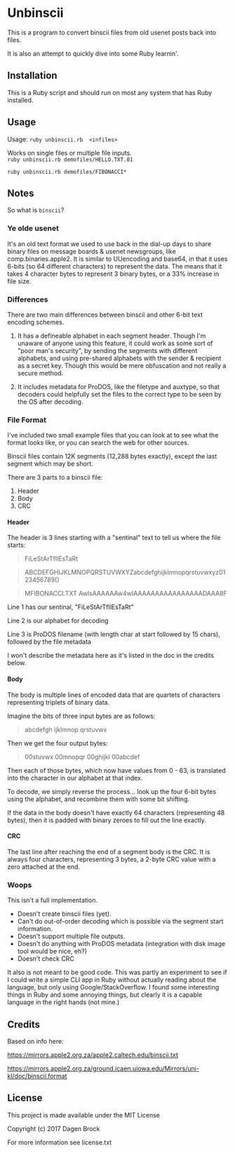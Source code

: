 # Unbinscii

This is a program to convert binscii files from old usenet posts back into files.

It is also an attempt to quickly dive into some Ruby learnin'.


## Installation

This is a Ruby script and should run on most any system that has Ruby installed.

## Usage
Usage: `ruby unbinscii.rb  <infiles>`

Works on single files or multiple file inputs.  
`ruby unbinscii.rb demofiles/HELLO.TXT.01`

`ruby unbinscii.rb demofiles/FIBONACCI*`


## Notes
So what is `binscii`?  

### Ye olde usenet
It's an old text format we used to use back in the dial-up days to share binary files on message boards & usenet newsgroups, like comp.binaries.apple2.  It is similar to UUencoding and base64, in that it uses 6-bits (so 64 different characters) to represent the data.  The means that it takes 4 character bytes to represent 3 binary bytes, or a 33% increase in file size.  

### Differences
There are two main differences between binscii and other 6-bit text encoding schemes.

1. It has a defineable alphabet in each segment header.  Though I'm unaware of anyone using this feature, it could work as some sort of "poor man's security", by sending the segments with different alphabets, and using pre-shared alphabets with the sender & recipient as a secret key.  Though this would be mere obfuscation and not really a secure method.

2. It includes metadata for ProDOS, like the filetype and auxtype, so that decoders could helpfully set the files to the correct type to be seen by the OS after decoding.


### File Format
I've included two small example files that you can look at to see what the format looks like, or you can search the web for other sources.

Binscii files contain 12K segments (12,288 bytes exactly), except the last segment which may be short.

There are 3 parts to a binscii file:
1. Header
2. Body
3. CRC

#### Header
The header is 3 lines starting with a "sentinal" text to tell us where the file starts:
> FiLeStArTfIlEsTaRt

> ABCDEFGHIJKLMNOPQRSTUVWXYZabcdefghijklmnopqrstuvwxyz0123456789()

> MFIBONACCI.TXT  AwlsAAAAAAw4wIAAAAAAAAAAAAAAAADAAA8F

Line 1 has our sentinal, "FiLeStArTfIlEsTaRt"

Line 2 is our alphabet for decoding

Line 3 is ProDOS filename (with length char at start followed by 15 chars), followed by the file metadata

I won't describe the metadata here as it's listed in the doc in the credits below.

#### Body
The body is multiple lines of encoded data that are quartets of characters representing triplets of binary data.  

Imagine the bits of three input bytes are as follows:
> abcdefgh ijklmnop qrstuvwx

Then we get the four output bytes:
> 00stuvwx 00mnopqr 00ghijkl 00abcdef

Then each of those bytes, which now have values from 0 - 63, is translated into the character in our alphabet at that index.

To decode, we simply reverse the process... look up the four 6-bit bytes using the alphabet, and recombine them with some bit shifting.

If the data in the body doesn't have exactly 64 characters (representing 48 bytes), then it is padded with binary zeroes to fill out the line exactly.

#### CRC
The last line after reaching the end of a segment body is the CRC.  It is always four characters, representing 3 bytes, a 2-byte CRC value with a zero attached at the end.

### Woops
This isn't a full implementation.  
- Doesn't create binscii files (yet). 
- Can't do out-of-order decoding which is possible via the segment start information.
- Doesn't support multiple file outputs.
- Doesn't do anything with ProDOS metadata (integration with disk image tool would be nice, eh?)
- Doesn't check CRC

It also is not meant to be good code.  This was partly an experiment to see if I could write a simple CLI app in Ruby without actually reading about the language, but only using Google/StackOverflow.  I found some interesting things in Ruby and some annoying things, but clearly it is a capable language in the right hands (not mine.)

## Credits
Based on info here:

https://mirrors.apple2.org.za/apple2.caltech.edu/binscii.txt

https://mirrors.apple2.org.za/ground.icaen.uiowa.edu/Mirrors/uni-kl/doc/binscii.format

## License
This project is made available under the MIT License

Copyright (c) 2017 Dagen Brock

For more information see license.txt
